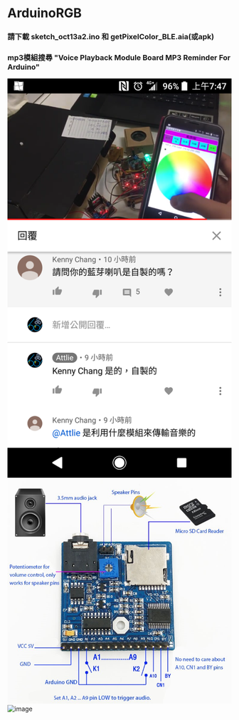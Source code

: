 # ArduinoRGB
### 請下載 sketch_oct13a2.ino 和 getPixelColor_BLE.aia(或apk)
### mp3模組搜尋 "Voice Playback Module Board MP3 Reminder For Arduino"
![image](https://github.com/tsaiminghsu/ArduinoRGB/blob/master/Screenshot_20190620-074730.png)
![image](https://github.com/tsaiminghsu/ArduinoRGB/blob/master/Voice%20Playback%20Module%20Board%20MP3%20Reminder%20For%20Arduino.jpg)
![image]()
